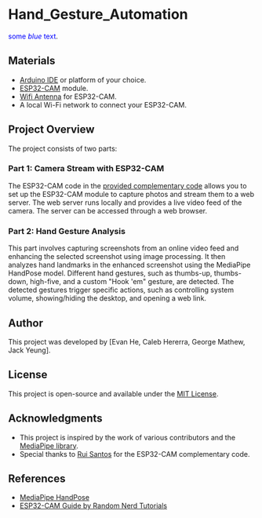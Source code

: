# Hand_Gesture_Automation

<span style="color:blue">some *blue* text</span>.

## Materials

- [Arduino IDE](https://www.arduino.cc/en/software) or platform of your choice.
- [ESP32-CAM](https://www.amazon.com/ESP32-CAM-MB-Aideepen-ESP32-CAM-Bluetooth-Arduino/dp/B0948ZFTQZ/ref=nav_signin?pd_rd_w=6Gozh&content-id=amzn1.sym.76a0b561-a7b4-41dc-9467-a85a2fa27c1c&pf_rd_p=76a0b561-a7b4-41dc-9467-a85a2fa27c1c&pf_rd_r=ZC7J1YECAFRRQ63EQSP6&pd_rd_wg=SEUPN&pd_rd_r=3a202dec-62d0-456d-b5b6-d29e17673c41&pd_rd_i=B0948ZFTQZ&psc=1) module.
- [Wifi Antenna](https://www.amazon.com/Diymall-Antenna-Antennas-Arduino-ESP-072pcs/dp/B00ZBJNO9O/ref=sr_1_2?crid=2X8JFRVZCAJ45&keywords=antenna+arduino&qid=1699657997&s=electronics&sprefix=antenna+arduino%2Celectronics%2C153&sr=1-2) for ESP32-CAM.
- A local Wi-Fi network to connect your ESP32-CAM.

## Project Overview

The project consists of two parts:

### Part 1: Camera Stream with ESP32-CAM

The ESP32-CAM code in the [provided complementary code](#complementary-code-for-uploading-images-to-a-web-server) allows you to set up the ESP32-CAM module to capture photos and stream them to a web server. The web server runs locally and provides a live video feed of the camera. The server can be accessed through a web browser.

### Part 2: Hand Gesture Analysis

This part involves capturing screenshots from an online video feed and enhancing the selected screenshot using image processing. It then analyzes hand landmarks in the enhanced screenshot using the MediaPipe HandPose model. Different hand gestures, such as thumbs-up, thumbs-down, high-five, and a custom "Hook 'em" gesture, are detected. The detected gestures trigger specific actions, such as controlling system volume, showing/hiding the desktop, and opening a web link. 

## Author

This project was developed by [Evan He, Caleb Hererra, George Mathew, Jack Yeung].

## License

This project is open-source and available under the [MIT License](LICENSE).

## Acknowledgments

- This project is inspired by the work of various contributors and the [MediaPipe library](https://mediapipe.dev/).
- Special thanks to [Rui Santos](https://RandomNerdTutorials.com) for the ESP32-CAM complementary code.

## References

- [MediaPipe HandPose](https://mediapipe.dev/solutions/hands)
- [ESP32-CAM Guide by Random Nerd Tutorials](https://randomnerdtutorials.com/esp32-cam-take-photo-display-web-server/)

